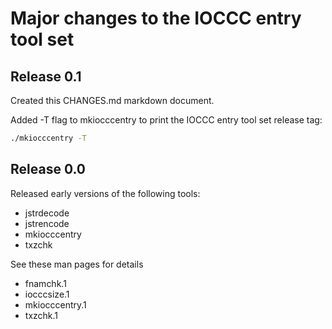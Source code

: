 # Major changes to the IOCCC entry tool set

## Release 0.1

Created this CHANGES.md markdown document.

Added -T flag to mkiocccentry to print the IOCCC entry tool set release tag:

```sh
./mkiocccentry -T
```

## Release 0.0

Released early versions of the following tools:

- jstrdecode
- jstrencode
- mkiocccentry
- txzchk

See these man pages for details

- fnamchk.1
- iocccsize.1
- mkiocccentry.1
- txzchk.1
